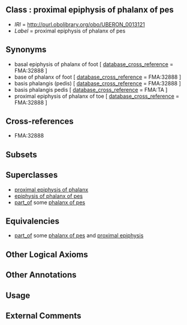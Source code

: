 
## Class : proximal epiphysis of phalanx of pes

 * *IRI* = http://purl.obolibrary.org/obo/UBERON_0013121
 * *Label* = proximal epiphysis of phalanx of pes

## Synonyms

 * basal epiphysis of phalanx of foot [ [database_cross_reference](../../ef/oboInOwl#hasDbXref.md) = FMA:32888 ]
 * base of phalanx of foot [ [database_cross_reference](../../ef/oboInOwl#hasDbXref.md) = FMA:32888 ]
 * basis phalangis (pedis) [ [database_cross_reference](../../ef/oboInOwl#hasDbXref.md) = FMA:32888 ]
 * basis phalangis pedis [ [database_cross_reference](../../ef/oboInOwl#hasDbXref.md) = FMA:TA ]
 * proximal epiphysis of phalanx of toe [ [database_cross_reference](../../ef/oboInOwl#hasDbXref.md) = FMA:32888 ]

## Cross-references

 * FMA:32888

## Subsets


## Superclasses

 * [proximal epiphysis of phalanx](../../UBERON/47/UBERON_0004447.md)
 * [epiphysis of phalanx of pes](../../UBERON/73/UBERON_0011973.md)
 * [part_of](../../BFO/50/BFO_0000050.md) some [phalanx of pes](../../UBERON/49/UBERON_0001449.md)

## Equivalencies

 * [part_of](../../BFO/50/BFO_0000050.md) some [phalanx of pes](../../UBERON/49/UBERON_0001449.md) and [proximal epiphysis](../../UBERON/80/UBERON_0004380.md)

## Other Logical Axioms


## Other Annotations


## Usage


## External Comments

